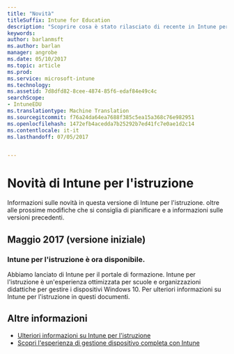 ```yaml
---
title: "Novità"
titleSuffix: Intune for Education
description: "Scoprire cosa è stato rilasciato di recente in Intune per l'istruzione."
keywords: 
author: barlanmsft
ms.author: barlan
manager: angrobe
ms.date: 05/10/2017
ms.topic: article
ms.prod: 
ms.service: microsoft-intune
ms.technology: 
ms.assetid: 7d8dfd82-8cee-4874-85f6-edaf84e49c4c
searchScope:
- IntuneEDU
ms.translationtype: Machine Translation
ms.sourcegitcommit: f76a24da64ea7688f385c5ea15a368c76e982951
ms.openlocfilehash: 1472efb4acedda7b25292b7ed41fc7e0ae1d2c14
ms.contentlocale: it-it
ms.lasthandoff: 07/05/2017


---
```


# <a name="whats-new-in-intune-for-education"></a>Novità di Intune per l'istruzione
Informazioni sulle novità in questa versione di Intune per l'istruzione. oltre alle prossime modifiche che si consiglia di pianificare e a informazioni sulle versioni precedenti.

## <a name="may-2017-initial-release"></a>Maggio 2017 (versione iniziale)

### <a name="intune-for-education-is-now-available"></a>Intune per l'istruzione è ora disponibile.

Abbiamo lanciato di Intune per il portale di formazione. Intune per l'istruzione è un'esperienza ottimizzata per scuole e organizzazioni didattiche per gestire i dispositivi Windows 10. Per ulteriori informazioni su Intune per l'istruzione in questi documenti.

## <a name="find-out-more"></a>Altre informazioni

- [Ulteriori informazioni su Intune per l'istruzione](what-is-intune-for-education.md)
- [Scopri l'esperienza di gestione dispositivo completa con Intune](https://docs.microsoft.com/intune/understand-explore/introduction-to-microsoft-intune)


